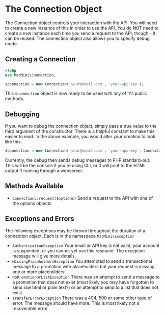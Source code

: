 # The Connection Object

The Connection object controls your interaction with the API.  You will need to create a new instance of this in order
to use the API.  You do NOT need to create a new instance each time you send a request to the API, though - it can
be reused.  The connection object also allows you to specify debug mode.

## Creating a Connection

```php
<?php
use MadMimi\Connection;

$connection = new Connection('your@email.com', 'your-api-key');
```

This `$connection` object is now ready to be used with any of it's public methods.

## Debugging

If you want to debug the connection object, simply pass a true value to the third argument of the constructor.  There
is a helpful constant to make this easier to read.  In the above example, you would alter your creation to look like this:

```php
$connection = new Connection('your@email.com', 'your-api-key', Connection::ENABLE_DEBUG);
```

Currently, the debug then sends debug messages to PHP standard-out.  This will be the console if you're using CLI, or
it will print to the HTML output if running through a webserver.

## Methods Available

- `Connection::request($options)` Send a request to the API with one of the options objects.

## Exceptions and Errors

The following exceptions may be thrown throughout the duration of a connection object.  Each is in the namespace
`MadMimi\Exception`

- `AuthenticationException` Your email or API key is not valid, your account is suspended, or you cannot yet use this resource.  The exception message will give more details.
- `MissingPlaceholdersException` You attempted to send a transactional message to a promotion with placeholders but your request is missing one or more placeholders.
- `NoPromotionOrListException` There was an attempt to send a message to a promotion that does not exist (most likely you may have forgotten to send raw html or plain text?) or an attempt to send to a list that does not exist.
- `TransferErrorException` There was a 404, 500 or some other type of error.  The message should have more.  This is most likely not a recoverable error.
